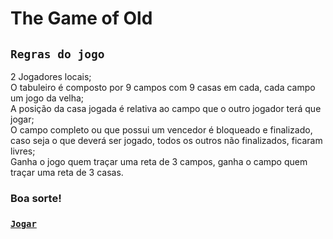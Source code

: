 # The Game of Old

## `Regras do jogo`
2 Jogadores locais;<br>
O tabuleiro é composto por 9 campos com 9 casas em cada, cada campo um jogo da velha;<br>
A posição da casa jogada é relativa ao campo que o outro jogador terá que jogar;<br>
O campo completo ou que possui um vencedor é bloqueado e finalizado, caso seja o que deverá ser jogado, todos os outros não finalizados, ficaram livres;<br>
Ganha o jogo quem traçar uma reta de 3 campos, ganha o campo quem traçar uma reta de 3 casas.
### Boa sorte!
### [`Jogar`](https://mathluz.github.io/The-Game-of-Old/)